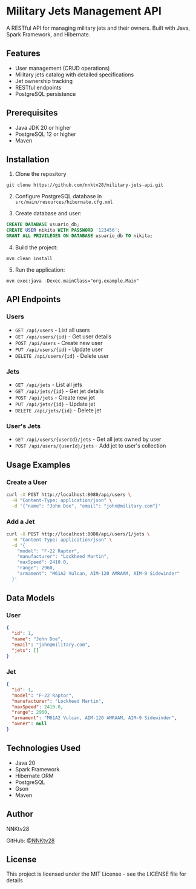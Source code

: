 # Military Jets Management API

A RESTful API for managing military jets and their owners. Built with Java, Spark Framework, and Hibernate.

## Features

- User management (CRUD operations)
- Military jets catalog with detailed specifications
- Jet ownership tracking
- RESTful endpoints
- PostgreSQL persistence

## Prerequisites

- Java JDK 20 or higher
- PostgreSQL 12 or higher
- Maven

## Installation

1. Clone the repository

`git clone https://github.com/nnktv28/military-jets-api.git`


2. Configure PostgreSQL database in `src/main/resources/hibernate.cfg.xml`

3. Create database and user:
```sql
CREATE DATABASE usuario_db;
CREATE USER nikita WITH PASSWORD '123456';
GRANT ALL PRIVILEGES ON DATABASE usuario_db TO nikita;
```

4. Build the project:

`mvn clean install`


5. Run the application:

`mvn exec:java -Dexec.mainClass="org.example.Main"`


## API Endpoints

### Users
- `GET /api/users` - List all users
- `GET /api/users/{id}` - Get user details
- `POST /api/users` - Create new user
- `PUT /api/users/{id}` - Update user
- `DELETE /api/users/{id}` - Delete user

### Jets
- `GET /api/jets` - List all jets
- `GET /api/jets/{id}` - Get jet details
- `POST /api/jets` - Create new jet
- `PUT /api/jets/{id}` - Update jet
- `DELETE /api/jets/{id}` - Delete jet

### User's Jets
- `GET /api/users/{userId}/jets` - Get all jets owned by user
- `POST /api/users/{userId}/jets` - Add jet to user's collection

## Usage Examples

### Create a User
```bash
curl -X POST http://localhost:8080/api/users \
  -H "Content-Type: application/json" \
  -d '{"name": "John Doe", "email": "john@military.com"}'
```

### Add a Jet
```bash
curl -X POST http://localhost:8080/api/users/1/jets \
  -H "Content-Type: application/json" \
  -d '{
    "model": "F-22 Raptor",
    "manufacturer": "Lockheed Martin",
    "maxSpeed": 2410.0,
    "range": 2960,
    "armament": "M61A2 Vulcan, AIM-120 AMRAAM, AIM-9 Sidewinder"
  }'
```


## Data Models

### User
```json
{
  "id": 1,
  "name": "John Doe",
  "email": "john@military.com",
  "jets": []
}
```

### Jet
```json
{
  "id": 1,
  "model": "F-22 Raptor",
  "manufacturer": "Lockheed Martin",
  "maxSpeed": 2410.0,
  "range": 2960,
  "armament": "M61A2 Vulcan, AIM-120 AMRAAM, AIM-9 Sidewinder",
  "owner": null
}
```

## Technologies Used
- Java 20
- Spark Framework
- Hibernate ORM
- PostgreSQL
- Gson
- Maven

## Author
NNKtv28

GitHub: [@NNKtv28](https://github.com/NNKtv28)

## License
This project is licensed under the MIT License - see the LICENSE file for details